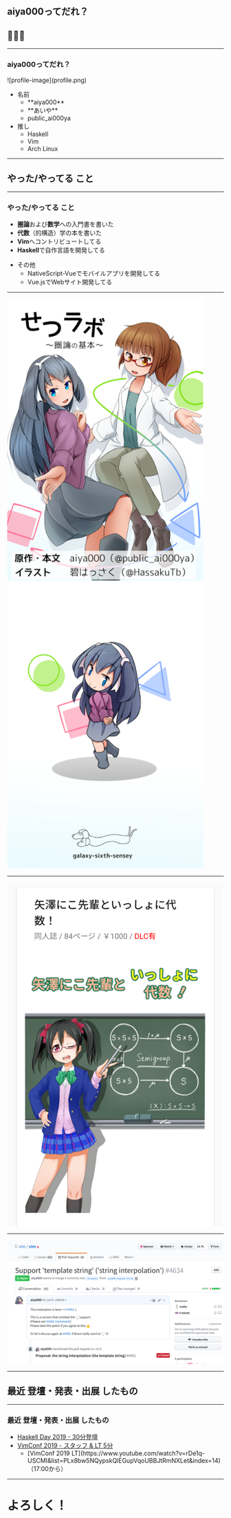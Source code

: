 ## aiya000ってだれ？
## 🤟🙄🤟

- - - - -

### aiya000ってだれ？

<div class="twine">
    <div class="left">
        ![profile-image](profile.png)
    </div>
    <div class="right">
        <ul>
            <li>
                名前
                <ul>
                    <li>**aiya000**</li>
                    <li>**あいや**</li>
                    <li>public_ai000ya</li>
                </ul>
            </li>
            <li>
                推し
                <ul>
                    <li>Haskell</li>
                    <li>Vim</li>
                    <li>Arch Linux</li>
                </ul>
            </li>
        </ul>
    </div>
</div>

- - - - -

## やった/やってる こと

- - - - -

### やった/やってる こと

- **圏論**および**数学**への入門書を書いた
- **代数**（的構造）学の本を書いた
- **Vim**へコントリビュートしてる
- **Haskell**で自作言語を開発してる

<div class="half-line"></div>

<ul class="small">
    <li>
        その他
        <ul class="small">
            <li>NativeScript-Vueでモバイルアプリを開発してる</li>
            <li>Vue.jsでWebサイト開発してる</li>
        </ul>
    </li>
</ul>

- - - - -

<div class="twine">
    <img class="left"  src="./setulab1.png" />
    <img class="right" src="./setulab2.png" />
</div>

- - - - -

![](./nico-book.png)

- - - - -

![](./contributing-vim.png)

- - - - -

## 最近 登壇・発表・出展 したもの

- - - - -

### 最近 登壇・発表・出展 したもの

- [Haskell Day 2019 - 30分登壇](https://aiya000.github.io/posts/2019-12-04-haskellday2019.html)
- [VimConf 2019 - スタッフ & LT 5分](https://aiya000.github.io/posts/2019-12-02-vimconf2019.html)
    - <div class="small">[VimConf 2019 LT](https://www.youtube.com/watch?v=rDe1q-USCMI&list=PLx8bw5NQypskQlEGupVqoUBBJtRmNXLet&index=14)<a>（17:00から）</a></div>

- - - - -

# よろしく！
